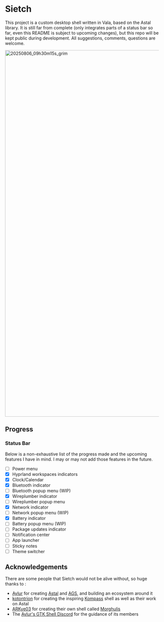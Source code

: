 # Sietch
This project is a custom desktop shell written in Vala, based on the Astal library. It is still far from complete (only integrates parts of a status bar so far, even this README is subject to upcoming changes), but this repo will be kept public during development. All suggestions, comments, questions are welcome.

<img width="1920" height="1200" alt="20250806_09h30m15s_grim" src="https://github.com/user-attachments/assets/34646cd9-46bb-4fac-961c-4d21e738311d" />

## Progress
### Status Bar
Below is a non-exhaustive list of the progress made and the upcoming features I have in mind. I may or may not add those features in the future.

- [ ] Power menu
- [X] Hyprland workspaces indicators
- [X] Clock/Calendar
- [X] Bluetooth indicator
- [ ] Bluetooth popup menu (WIP)
- [X] Wireplumber indicator
- [ ] Wireplumber popup menu
- [X] Network indicator
- [ ] Network popup menu (WIP)
- [X] Battery indicator
- [ ] Battery popup menu (WIP)
- [ ] Package updates indicator
- [ ] Notification center
- [ ] App launcher
- [ ] Sticky notes
- [ ] Theme switcher

## Acknowledgements
There are some people that Sietch would not be alive without, so huge thanks to : 
- [Aylur](https://github.com/Aylur) for creating [Astal](https://github.com/Aylur/astal) and [AGS](https://github.com/Aylur/ags), and building an ecosystem around it
- [kotontrion](https://github.com/kotontrion/) for creating the inspiring [Kompass](https://github.com/kotontrion/kompass) shell as well as their work on Astal
- [ARKye03](https://github.com/ARKye03/) for creating their own shell called [Morghulis](https://github.com/ARKye03/morghulis)
- The [Aylur's GTK Shell Discord](https://discord.com/invite/CXQpHwDuhY) for the guidance of its members
